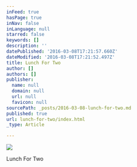 ```yaml
---
inFeed: true
hasPage: true
inNav: false
inLanguage: null
starred: false
keywords: []
description: ''
datePublished: '2016-03-08T17:21:57.660Z'
dateModified: '2016-03-08T17:21:52.497Z'
title: Lunch For Two
author: []
authors: []
publisher:
  name: null
  domain: null
  url: null
  favicon: null
sourcePath: _posts/2016-03-08-lunch-for-two.md
published: true
url: lunch-for-two/index.html
_type: Article

---
```

![](https://the-grid-user-content.s3-us-west-2.amazonaws.com/c061a896-0211-48eb-9a8f-03dec32fe992.jpg)

Lunch For Two